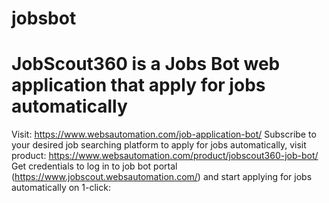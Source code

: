 # jobsbot
# JobScout360 is a Jobs Bot web application that apply for jobs automatically
Visit: https://www.websautomation.com/job-application-bot/
Subscribe to your desired job searching platform to apply for jobs automatically, visit product: https://www.websautomation.com/product/jobscout360-job-bot/
Get credentials to log in to job bot portal (https://www.jobscout.websautomation.com/) and start applying for jobs automatically on 1-click: 
